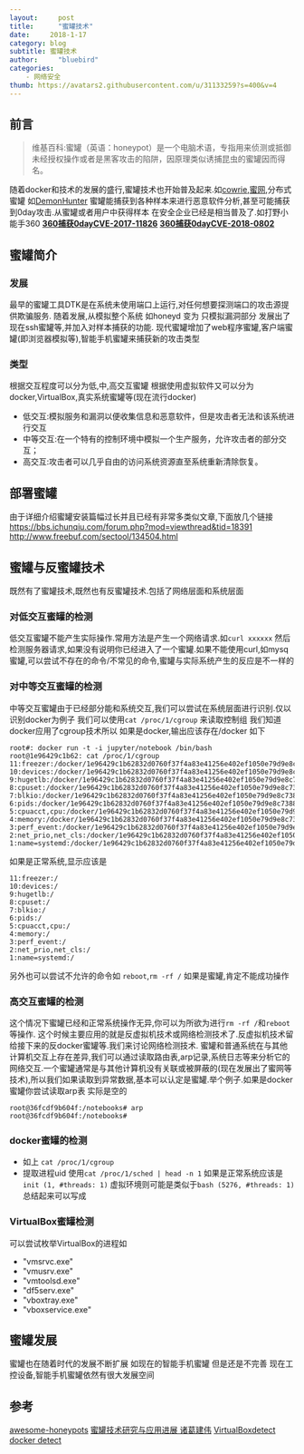```yaml
---
layout:     post
title:      "蜜罐技术"
date:     2018-1-17
category: blog
subtitle: 蜜罐技术
author:     "bluebird"
categories:
    - 网络安全
thumb: https://avatars2.githubusercontent.com/u/31133259?s=400&v=4
---
```

## 前言
> 维基百科:蜜罐（英语：honeypot）是一个电脑术语，专指用来侦测或抵御未经授权操作或者是黑客攻击的陷阱，因原理类似诱捕昆虫的蜜罐因而得名。

随着docker和技术的发展的盛行,蜜罐技术也开始普及起来.如[cowrie](https://github.com/micheloosterhof/cowrie),[蜜网](https://github.com/threatstream/mhn),分布式蜜罐 如[DemonHunter](https://github.com/RevengeComing/DemonHunter) 
蜜罐能捕获到各种样本来进行恶意软件分析,甚至可能捕获到0day攻击.从蜜罐或者用户中获得样本 在安全企业已经是相当普及了.如打野小能手360 
**[360捕获0dayCVE-2017-11826](https://zhuanlan.zhihu.com/p/30023530)**
**[360捕获0dayCVE-2018-0802](https://cert.360.cn/report/detail?id=e21bd0f87635c7261d24871c29f28bae)**

## 蜜罐简介
### 发展
最早的蜜罐工具DTK是在系统未使用端口上运行,对任何想要探测端口的攻击源提供欺骗服务.
随着发展,从模拟整个系统 如honeyd 变为 只模拟漏洞部分 发展出了现在ssh蜜罐等,并加入对样本捕获的功能.
现代蜜罐增加了web程序蜜罐,客户端蜜罐(即浏览器模拟等),智能手机蜜罐来捕获新的攻击类型

### 类型
根据交互程度可以分为低,中,高交互蜜罐 根据使用虚拟软件又可以分为docker,VirtualBox,真实系统蜜罐等(现在流行docker)
* 低交互:模拟服务和漏洞以便收集信息和恶意软件，但是攻击者无法和该系统进行交互
* 中等交互:在一个特有的控制环境中模拟一个生产服务，允许攻击者的部分交互；
* 高交互:攻击者可以几乎自由的访问系统资源直至系统重新清除恢复。
<!-- more -->
## 部署蜜罐
由于详细介绍蜜罐安装篇幅过长并且已经有非常多类似文章,下面放几个链接
https://bbs.ichunqiu.com/forum.php?mod=viewthread&tid=18391
http://www.freebuf.com/sectool/134504.html


## 蜜罐与反蜜罐技术
既然有了蜜罐技术,既然也有反蜜罐技术.包括了网络层面和系统层面

### 对低交互蜜罐的检测
低交互蜜罐不能产生实际操作.常用方法是产生一个网络请求.如`curl xxxxxx`  然后检测服务器请求,如果没有说明你已经进入了一个蜜罐.如果不能使用curl,如mysq蜜罐,可以尝试不存在的命令/不常见的命令,蜜罐与实际系统产生的反应是不一样的

### 对中等交互蜜罐的检测
中等交互蜜罐由于已经部分能和系统交互,我们可以尝试在系统层面进行识别.仅以识别docker为例子
我们可以使用`cat /proc/1/cgroup` 来读取控制组 我们知道docker应用了cgroup技术所以 如果是docker,输出应该存在/docker 如下
~~~
root#: docker run -t -i jupyter/notebook /bin/bash 
root@1e96429c1b62: cat /proc/1/cgroup
11:freezer:/docker/1e96429c1b62832d0760f37f4a83e41256e402ef1050e79d9e8c7388a0d6906a
10:devices:/docker/1e96429c1b62832d0760f37f4a83e41256e402ef1050e79d9e8c7388a0d6906a
9:hugetlb:/docker/1e96429c1b62832d0760f37f4a83e41256e402ef1050e79d9e8c7388a0d6906a
8:cpuset:/docker/1e96429c1b62832d0760f37f4a83e41256e402ef1050e79d9e8c7388a0d6906a
7:blkio:/docker/1e96429c1b62832d0760f37f4a83e41256e402ef1050e79d9e8c7388a0d6906a
6:pids:/docker/1e96429c1b62832d0760f37f4a83e41256e402ef1050e79d9e8c7388a0d6906a
5:cpuacct,cpu:/docker/1e96429c1b62832d0760f37f4a83e41256e402ef1050e79d9e8c7388a0d6906a
4:memory:/docker/1e96429c1b62832d0760f37f4a83e41256e402ef1050e79d9e8c7388a0d6906a
3:perf_event:/docker/1e96429c1b62832d0760f37f4a83e41256e402ef1050e79d9e8c7388a0d6906a
2:net_prio,net_cls:/docker/1e96429c1b62832d0760f37f4a83e41256e402ef1050e79d9e8c7388a0d6906a
1:name=systemd:/docker/1e96429c1b62832d0760f37f4a83e41256e402ef1050e79d9e8c7388a0d6906a
~~~
如果是正常系统,显示应该是
~~~
11:freezer:/
10:devices:/
9:hugetlb:/
8:cpuset:/
7:blkio:/
6:pids:/
5:cpuacct,cpu:/
4:memory:/
3:perf_event:/
2:net_prio,net_cls:/
1:name=systemd:/
~~~

另外也可以尝试不允许的命令如 `reboot`,`rm -rf /` 如果是蜜罐,肯定不能成功操作

### 高交互蜜罐的检测
这个情况下蜜罐已经和正常系统操作无异,你可以为所欲为进行`rm -rf /`和`reboot`等操作.
这个时候主要应用的就是反虚拟机技术或网络检测技术了.反虚拟机技术留给接下来的反docker蜜罐等.我们来讨论网络检测技术.
蜜罐和普通系统在与其他计算机交互上存在差异,我们可以通过读取路由表,arp记录,系统日志等来分析它的网络交互.一个蜜罐通常是与其他计算机没有关联或被屏蔽的(现在发展出了蜜网等技术),所以我们如果读取到异常数据,基本可以认定是蜜罐.举个例子.如果是docker蜜罐你尝试读取arp表 实际是空的
~~~
root@36fcdf9b604f:/notebooks# arp
root@36fcdf9b604f:/notebooks# 
~~~

### docker蜜罐的检测
* 如上 `cat /proc/1/cgroup`
* 提取进程uid 使用`cat /proc/1/sched | head -n 1` 如果是正常系统应该是 `init (1, #threads: 1)` 
虚拟环境则可能是类似于`bash (5276, #threads: 1)`
总结起来可以写成

### VirtualBox蜜罐检测
可以尝试枚举VirtualBox的进程如
* "vmsrvc.exe"
*  "vmusrv.exe"
*   "vmtoolsd.exe"
*    "df5serv.exe"
*   "vboxtray.exe"
*   "vboxservice.exe"

## 蜜罐发展
蜜罐也在随着时代的发展不断扩展 如现在的智能手机蜜罐 但是还是不完善 现在工控设备,智能手机蜜罐依然有很大发展空间



## 参考
[awesome-honeypots](https://github.com/paralax/awesome-honeypots)
[蜜罐技术研究与应用进展 诸葛建伟](http://kns.cnki.net/kns/detail/detail.aspx?QueryID=3&CurRec=1&recid=&FileName=RJXB201304012&DbName=CJFD2013&DbCode=CJFQ&yx=&pr=&URLID=)
[VirtualBoxdetect](https://github.com/mstefanowich/VirtualBoxProcessDetection)
[docker detect](https://stackoverflow.com/questions/20010199/determining-if-a-process-runs-inside-lxc-docker)

